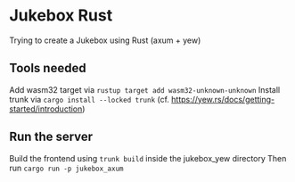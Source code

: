 # Jukebox Rust

Trying to create a Jukebox using Rust (axum + yew)

## Tools needed

Add wasm32 target via `rustup target add wasm32-unknown-unknown`
Install trunk via `cargo install --locked trunk` (cf. https://yew.rs/docs/getting-started/introduction)


## Run the server

Build the frontend using `trunk build` inside the jukebox_yew directory
Then run `cargo run -p jukebox_axum`
